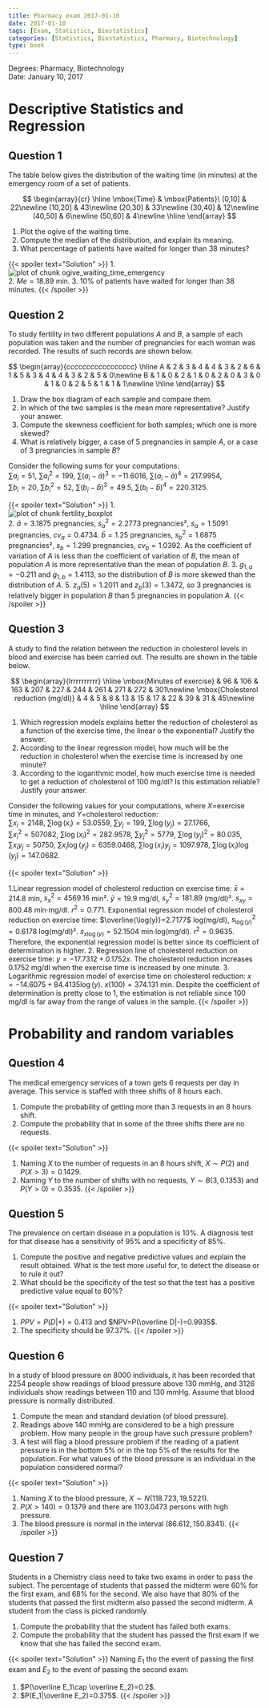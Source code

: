 ```yaml
---
title: Pharmacy exam 2017-01-10
date: 2017-01-10
tags: [Exam, Statistics, Biostatistics]
categories: [Statistics, Biostatistics, Pharmacy, Biotechnology]
type: book
---
```


Degrees: Pharmacy, Biotechnology  
Date: January 10, 2017

# Descriptive Statistics and Regression

## Question 1
The table below gives the distribution of the waiting time (in minutes) at the emergency room of a set of patients.

$$
\begin{array}{cr}
  \hline
  \mbox{Time} & \mbox{Patients}\
  (0,10] & 22\newline
  (10,20] & 43\newline
  (20,30] & 33\newline
  (30,40] & 12\newline
  (40,50] & 6\newline
  (50,60] & 4\newline
  \hline
\end{array}
$$

1. Plot the ogive of the waiting time.
2. Compute the median of the distribution, and explain its meaning.
3. What percentage of patients have waited for longer than 38 minutes?

{{< spoiler text="Solution" >}}
1. 
<img src="../img/ogive_waiting_time_emergency-1.svg" title="plot of chunk ogive_waiting_time_emergency" alt="plot of chunk ogive_waiting_time_emergency" style="display: block; margin: auto;" />
2. $Me=18.89$ min. 
3. 10% of patients have waited for longer than 38 minutes.
{{< /spoiler >}}


## Question 2
To study fertility in two different populations $A$ and $B$, a sample of each population was taken and the number of pregnancies for each woman was recorded.
The results of such records are shown below.

$$
\begin{array}{ccccccccccccccccc}
\hline
A & 2 & 3 & 4 & 4 & 3 & 2 & 6 & 1 & 5 & 3 & 4 & 4 & 3 & 2 & 5 & 0\newline
B & 1 & 0 & 2 & 1 & 0 & 2 & 0 & 3 & 0 & 1 & 0 & 2 & 5 & 1 & 1 & 1\newline
\hline
\end{array}
$$



1. Draw the box diagram of each sample and compare them.
2. In which of the two samples is the mean more representative? Justify your answer.
3. Compute the skewness coefficient for both samples; which one is more skewed?
4. What is relatively bigger, a case of 5 pregnancies in sample $A$, or a case of 3 pregnancies in sample $B$?

Consider the following sums for your computations:  
$\sum a_i=51$, $\sum a_i^2=199$, $\sum (a_i-\bar a)^3=-11.6016$, $\sum (a_i-\bar a)^4=217.9954$,  
$\sum b_i=20$, $\sum b_i^2=52$, $\sum (b_i-\bar b)^3=49.5$, $\sum (b_i-\bar b)^4=220.3125$.

{{< spoiler text="Solution" >}}
1. 
<img src="../img/fertility_boxplot-1.svg" title="plot of chunk fertility_boxplot" alt="plot of chunk fertility_boxplot" style="display: block; margin: auto;" />
2. $\bar a=3.1875$ pregnancies, $s_a^2=2.2773$ pregnancies², $s_a=1.5091$ pregnancies, $cv_a=0.4734$. 
$\bar b=1.25$ pregnancies, $s_b^2=1.6875$ pregnancies², $s_b=1.299$ pregnancies, $cv_b=1.0392$. 
As the coefficient of variation of $A$ is less than the coefficient of variation of $B$, the mean of population $A$ is more representative than the mean of population $B$. 
3. $g_{1,a}=-0.211$ and $g_{1,b}=1.4113$, so the distribution of $B$ is more skewed than the distribution of $A$. 
5. $z_a(5)=1.2011$ and $z_b(3)=1.3472$, so 3 pregnancies is relatively bigger in population $B$ than 5 pregnancies in population $A$.
{{< /spoiler >}}

## Question 3
A study to find the relation between the reduction in cholesterol levels in blood and exercise has been carried out. The results are shown in the table below.

$$
\begin{array}{lrrrrrrrrrr}
\hline
\mbox{Minutes of exercise} & 96 & 106 & 163 & 207 & 227 & 244 & 261 & 271 & 272 & 301\newline
\mbox{Cholesterol reduction (mg/dl)} & 4 & 5 & 8 & 13 & 15 & 17 & 22 & 39 & 31 & 45\newline
\hline
\end{array}
$$



1. Which regression models explains better the reduction of cholesterol as a function of the exercise time, the linear o the exponential? Justify the answer.
2. According to the linear regression model, how much will be the reduction in cholesterol when the exercise time is increased by one minute?
3. According to the logarithmic model, how much exercise time is needed to get a reduction of cholesterol of 100 mg/dl? Is this estimation reliable? Justify your answer.

Consider the following values for your computations, where $X$=exercise time in minutes, and $Y$=cholesterol reduction:    
$\sum x_i=2148$, $\sum \log(x_i)=53.0559$, $\sum y_j=199$, $\sum \log(y_j)=27.1766$,  
$\sum x_i^2=507082$, $\sum \log(x_i)^2=282.9578$, $\sum y_j^2=5779$, $\sum \log(y_j)^2=80.035$,  
$\sum x_iy_j=50750$, $\sum x_i\log(y_j)=6359.0468$, $\sum \log(x_i)y_j=1097.978$, $\sum \log(x_i)\log(y_j)=147.0682$.

{{< spoiler text="Solution" >}}

1.Linear regression model of cholesterol reduction on exercise time: 
$\bar x=214.8$ min, $s_x^2=4569.16$ min². 
$\bar y=19.9$ mg/dl, $s_y^2=181.89$ (mg/dl)². 
$s_{xy}=800.48$ min⋅mg/dl. 
$r^2 = 0.771$. 
Exponential regression model of cholesterol reduction on exercise time: 
$\overline{\log(y)}=2.7177$ log(mg/dl), $s_{\log(y)}^2=0.6178$ log(mg/dl)². 
$s_{x\log(y)}=52.1504$ min⋅log(mg/dl). 
$r^2 = 0.9635$. 
Therefore, the exponential regression model is better since its coefficient of determination is higher. 
2. Regression line of cholesterol reduction on exercise time: $y=-17.7312 + 0.1752x$. 
The cholesterol reduction increases 0.1752 mg/dl when the exercise time is increased by one minute. 
3. Logarithmic regression model of exercise time on cholesterol reduction: 
$x=-14.6075 + 84.4135\log(y)$. 
$x(100)=374.131$ min.
Despite the coefficient of determination is pretty close to 1, the estimation is not reliable since 100 mg/dl is far away from the range of values in the sample. 
{{< /spoiler >}}

# Probability and random variables

## Question 4
The medical emergency services of a town gets 6 requests per day in average.
This service is staffed with three shifts of 8 hours each.

1. Compute the probability of getting more than 3 requests in an 8 hours shift.
2. Compute the probability that in some of the three shifts there are no requests.



{{< spoiler text="Solution" >}}
1. Naming $X$ to the number of requests in an 8 hours shift, $X\sim P(2)$ and $P(X>3)=0.1429$. 
2. Naming $Y$ to the number of shifts with no requests, $Y\sim B(3,0.1353)$ and $P(Y>0)=0.3535$.
{{< /spoiler >}}


## Question 5
The prevalence on certain disease in a population is 10%.
A diagnosis test for that disease has a sensitivity of 95% and a specificity of 85%.

1. Compute the positive and negative predictive values and explain the result obtained. What is the test more useful for, to detect the disease or to rule it out?
2. What should be the specificity of the test so that the test has a positive predictive value equal to 80%?



{{< spoiler text="Solution" >}}
1. $PPV=P(D|+)=0.413$ and $NPV=P(\overline D|-)=0.9935$. 
2. The specificity should be $97.37\%$.
{{< /spoiler >}}


## Question 6
In a study of blood pressure on 8000 individuals, it has been recorded that 2254 people show readings of blood pressure above 130 mmHg, and 3126 individuals show readings between 110 and 130 mmHg.
Assume that blood pressure is normally distributed.

1. Compute the mean and standard deviation (of blood pressure).  
2. Readings above 140 mmHg are considered to be a high pressure problem.
How many people in the group have such pressure problem?
3. A test will flag a blood pressure problem if the reading of a patient pressure is in the bottom 5% or in the top 5% of the results for the population.
For what values of the blood pressure is an individual in the population considered normal?



{{< spoiler text="Solution" >}}
1. Naming $X$ to the blood pressure, $X\sim N(118.723, 19.5221)$. 
2. $P(X>140)=0.1379$ and there are $1103.0473$ persons with high pressure. 
3. The blood pressure is normal in the interval $(86.612, 150.8341)$.
{{< /spoiler >}}


## Question 7
Students in a Chemistry class need to take two exams in order to pass the subject.
The percentage of students that passed the midterm were 60% for the first exam, and 68% for the second.
We also have that 80% of the students that passed the first midterm also passed the second midterm.
A student from the class is picked randomly.

1. Compute the probability that the student has failed both exams.
2. Compute the probability that the student has passed the first exam if we know that she has failed the second exam.

{{< spoiler text="Solution" >}}
Naming $E_1$ tho the event of passing the first exam and $E_2$ to the event of passing the second exam: 
1. $P(\overline E_1\cap \overline E_2)=0.2$. 
2. $P(E_1|\overline E_2)=0.375$.
{{< /spoiler >}}
